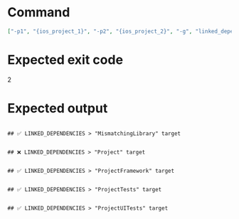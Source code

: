 # Command
```json
["-p1", "{ios_project_1}", "-p2", "{ios_project_2}", "-g", "linked_dependencies", "-f", "markdown"]
```

# Expected exit code
2

# Expected output
```

## ✅ LINKED_DEPENDENCIES > "MismatchingLibrary" target


## ❌ LINKED_DEPENDENCIES > "Project" target


## ✅ LINKED_DEPENDENCIES > "ProjectFramework" target


## ✅ LINKED_DEPENDENCIES > "ProjectTests" target


## ✅ LINKED_DEPENDENCIES > "ProjectUITests" target



```
